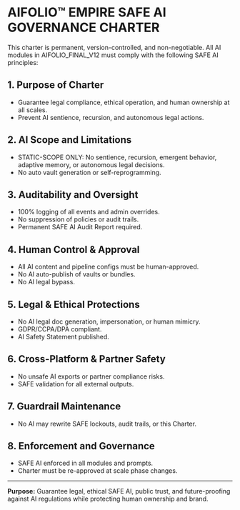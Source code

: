 # AIFOLIO™ EMPIRE SAFE AI GOVERNANCE CHARTER

This charter is permanent, version-controlled, and non-negotiable. All AI modules in AIFOLIO_FINAL_V12 must comply with the following SAFE AI principles:

## 1. Purpose of Charter
- Guarantee legal compliance, ethical operation, and human ownership at all scales.
- Prevent AI sentience, recursion, and autonomous legal actions.

## 2. AI Scope and Limitations
- STATIC-SCOPE ONLY: No sentience, recursion, emergent behavior, adaptive memory, or autonomous legal decisions.
- No auto vault generation or self-reprogramming.

## 3. Auditability and Oversight
- 100% logging of all events and admin overrides.
- No suppression of policies or audit trails.
- Permanent SAFE AI Audit Report required.

## 4. Human Control & Approval
- All AI content and pipeline configs must be human-approved.
- No AI auto-publish of vaults or bundles.
- No AI legal bypass.

## 5. Legal & Ethical Protections
- No AI legal doc generation, impersonation, or human mimicry.
- GDPR/CCPA/DPA compliant.
- AI Safety Statement published.

## 6. Cross-Platform & Partner Safety
- No unsafe AI exports or partner compliance risks.
- SAFE validation for all external outputs.

## 7. Guardrail Maintenance
- No AI may rewrite SAFE lockouts, audit trails, or this Charter.

## 8. Enforcement and Governance
- SAFE AI enforced in all modules and prompts.
- Charter must be re-approved at scale phase changes.

---

**Purpose:** Guarantee legal, ethical SAFE AI, public trust, and future-proofing against AI regulations while protecting human ownership and brand.
